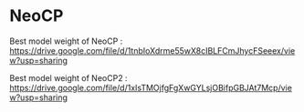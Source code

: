 # NeoCP

Best model weight of NeoCP : https://drive.google.com/file/d/1tnbIoXdrme55wX8cIBLFCmJhycFSeeex/view?usp=sharing

Best model weight of NeoCP2 : https://drive.google.com/file/d/1xIsTMOjfgFgXwGYLsjOBifpGBJAt7Mcp/view?usp=sharing
